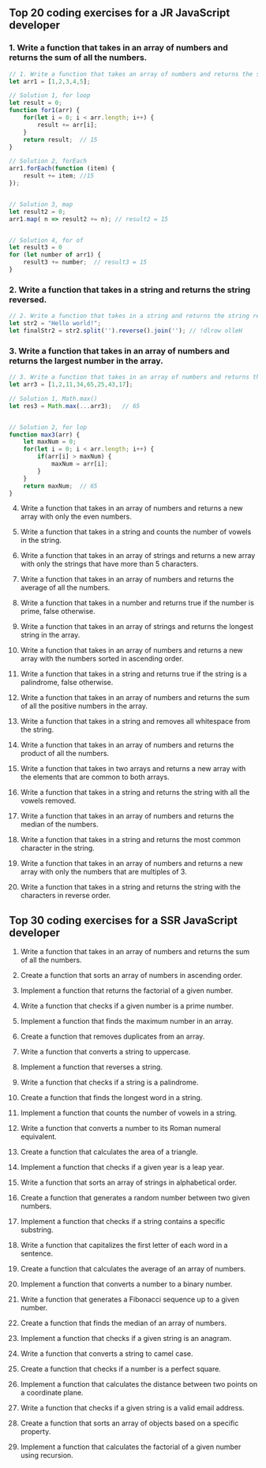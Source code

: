 
## Top 20 coding exercises for a JR JavaScript developer
### 1. Write a function that takes in an array of numbers and returns the sum of all the numbers.
```js
// 1. Write a function that takes an array of numbers and returns the sum of all the numbers
let arr1 = [1,2,3,4,5];

// Solution 1, for loop
let result = 0;
function for1(arr) {
	for(let i = 0; i < arr.length; i++) {
		result += arr[i];
	}
	return result;	// 15
}

// Solution 2, forEach
arr1.forEach(function (item) {
	result += item;	//15
});


// Solution 3, map
let result2 = 0;
arr1.map( n => result2 += n); // result2 = 15


// Solution 4, for of
let result3 = 0
for (let number of arr1) {
	result3 += number;	// result3 = 15
}
```

### 2. Write a function that takes in a string and returns the string reversed.
```js
// 2. Write a function that takes in a string and returns the string reversed
let str2 = "Hello world!";
let finalStr2 = str2.split('').reverse().join(''); // !dlrow olleH
```

### 3. Write a function that takes in an array of numbers and returns the largest number in the array.
```js
// 3. Write a function that takes in an array of numbers and returns the largest number in the array
let arr3 = [1,2,11,34,65,25,43,17];

// Solution 1, Math.max()
let res3 = Math.max(...arr3);	// 65


// Solution 2, for lop
function max3(arr) {
	let maxNum = 0;
	for(let i = 0; i < arr.length; i++) {
		if(arr[i] > maxNum) {
			maxNum = arr[i];
		}
	}
	return maxNum;	// 65
}
```

4. Write a function that takes in an array of numbers and returns a new array with only the even numbers.

5. Write a function that takes in a string and counts the number of vowels in the string.

6. Write a function that takes in an array of strings and returns a new array with only the strings that have more than 5 characters.

7. Write a function that takes in an array of numbers and returns the average of all the numbers.

8. Write a function that takes in a number and returns true if the number is prime, false otherwise.

9. Write a function that takes in an array of strings and returns the longest string in the array.

10. Write a function that takes in an array of numbers and returns a new array with the numbers sorted in ascending order.

11. Write a function that takes in a string and returns true if the string is a palindrome, false otherwise.

12. Write a function that takes in an array of numbers and returns the sum of all the positive numbers in the array.

13. Write a function that takes in a string and removes all whitespace from the string.

14. Write a function that takes in an array of numbers and returns the product of all the numbers.

15. Write a function that takes in two arrays and returns a new array with the elements that are common to both arrays.

16. Write a function that takes in a string and returns the string with all the vowels removed.

17. Write a function that takes in an array of numbers and returns the median of the numbers.

18. Write a function that takes in a string and returns the most common character in the string.

19. Write a function that takes in an array of numbers and returns a new array with only the numbers that are multiples of 3.

20. Write a function that takes in a string and returns the string with the characters in reverse order.


## Top 30 coding exercises for a SSR JavaScript developer
1. Write a function that takes in an array of numbers and returns the sum of all the numbers.

2. Create a function that sorts an array of numbers in ascending order.

3. Implement a function that returns the factorial of a given number.

4. Write a function that checks if a given number is a prime number.

5. Implement a function that finds the maximum number in an array.

6. Create a function that removes duplicates from an array.

7. Write a function that converts a string to uppercase.

8. Implement a function that reverses a string.

10. Write a function that checks if a string is a palindrome.

11. Create a function that finds the longest word in a string.

12. Implement a function that counts the number of vowels in a string.

13. Write a function that converts a number to its Roman numeral equivalent.

14. Create a function that calculates the area of a triangle.

15. Implement a function that checks if a given year is a leap year.

16. Write a function that sorts an array of strings in alphabetical order.

17. Create a function that generates a random number between two given numbers.

18. Implement a function that checks if a string contains a specific substring.

19. Write a function that capitalizes the first letter of each word in a sentence.

20. Create a function that calculates the average of an array of numbers.

21. Implement a function that converts a number to a binary number.

22. Write a function that generates a Fibonacci sequence up to a given number.

23. Create a function that finds the median of an array of numbers.

24. Implement a function that checks if a given string is an anagram.

25. Write a function that converts a string to camel case.

26. Create a function that checks if a number is a perfect square.

27. Implement a function that calculates the distance between two points on a coordinate plane.

28. Write a function that checks if a given string is a valid email address.

29. Create a function that sorts an array of objects based on a specific property.

30. Implement a function that calculates the factorial of a given number using recursion.
